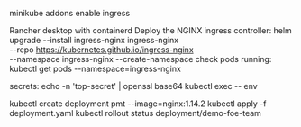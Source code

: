 minikube addons enable ingress

Rancher desktop with containerd
Deploy the NGINX ingress controller: helm upgrade --install ingress-nginx ingress-nginx \
  --repo https://kubernetes.github.io/ingress-nginx \
  --namespace ingress-nginx --create-namespace
check pods running: kubectl get pods --namespace=ingress-nginx

secrets: echo -n 'top-secret' | openssl base64
kubectl exec <pod> -- env

kubectl create deployment pmt --image=nginx:1.14.2
kubectl apply -f deployment.yaml
kubectl rollout status deployment/demo-foe-team